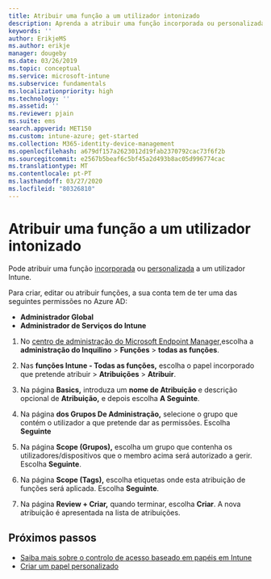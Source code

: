 ```yaml
---
title: Atribuir uma função a um utilizador intonizado
description: Aprenda a atribuir uma função incorporada ou personalizada a um utilizador no Microsoft Intune.
keywords: ''
author: ErikjeMS
ms.author: erikje
manager: dougeby
ms.date: 03/26/2019
ms.topic: conceptual
ms.service: microsoft-intune
ms.subservice: fundamentals
ms.localizationpriority: high
ms.technology: ''
ms.assetid: ''
ms.reviewer: pjain
ms.suite: ems
search.appverid: MET150
ms.custom: intune-azure; get-started
ms.collection: M365-identity-device-management
ms.openlocfilehash: a679df157a2623012d19fab2370792cac73f6f2b
ms.sourcegitcommit: e2567b5beaf6c5bf45a2d493b8ac05d996774cac
ms.translationtype: MT
ms.contentlocale: pt-PT
ms.lasthandoff: 03/27/2020
ms.locfileid: "80326810"
---
```

# <a name="assign-a-role-to-an-intune-user"></a>Atribuir uma função a um utilizador intonizado

Pode atribuir uma função [incorporada](role-based-access-control.md#built-in-roles) ou [personalizada](create-custom-role.md) a um utilizador Intune.

Para criar, editar ou atribuir funções, a sua conta tem de ter uma das seguintes permissões no Azure AD:
- **Administrador Global**
- **Administrador de Serviços do Intune**

1. No [centro de administração do Microsoft Endpoint Manager,](https://go.microsoft.com/fwlink/?linkid=2109431)escolha a **administração do Inquilino** > **Funções** > **todas as funções**.

2. Nas **funções Intune - Todas as funções,** escolha o papel incorporado que pretende atribuir > **Atribuições** > **Atribuir**.

5. Na página **Basics,** introduza um **nome de Atribuição** e descrição opcional de **Atribuição,** e depois escolha **A Seguinte**.

6. Na página **dos Grupos De Administração,** selecione o grupo que contém o utilizador a que pretende dar as permissões. Escolha **Seguinte**

7. Na página **Scope (Grupos),** escolha um grupo que contenha os utilizadores/dispositivos que o membro acima será autorizado a gerir. Escolha **Seguinte**.

8. Na página **Scope (Tags),** escolha etiquetas onde esta atribuição de funções será aplicada. Escolha **Seguinte**.

9. Na página **Review + Criar,** quando terminar, escolha **Criar**. A nova atribuição é apresentada na lista de atribuições.

## <a name="next-steps"></a>Próximos passos
- [Saiba mais sobre o controlo de acesso baseado em papéis em Intune](role-based-access-control.md)
- [Criar um papel personalizado](create-custom-role.md)


